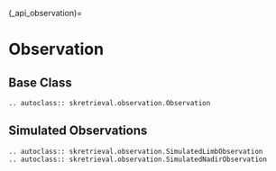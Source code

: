 (_api_observation)=
# Observation

## Base Class
```{eval-rst}
.. autoclass:: skretrieval.observation.Observation

```

## Simulated Observations
```{eval-rst}
.. autoclass:: skretrieval.observation.SimulatedLimbObservation
.. autoclass:: skretrieval.observation.SimulatedNadirObservation

```
